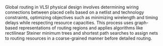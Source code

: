 Global routing in VLSI physical design involves determining wiring connections between placed cells based on a netlist and technology constraints, optimizing objectives such as minimizing wirelength and timing delays while respecting resource capacities. This process uses graph-based representations of routing regions and applies algorithms like rectilinear Steiner minimum trees and shortest path searches to assign nets to routing resources in a coarse-grained manner before detailed routing.
